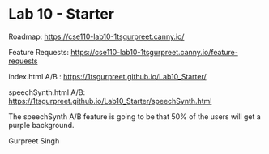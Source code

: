 # Lab 10 - Starter
Roadmap: https://cse110-lab10-1tsgurpreet.canny.io/

Feature Requests: https://cse110-lab10-1tsgurpreet.canny.io/feature-requests

index.html A/B : https://1tsgurpreet.github.io/Lab10_Starter/

speechSynth.html A/B: https://1tsgurpreet.github.io/Lab10_Starter/speechSynth.html

The speechSynth A/B feature is going to be that 50% of the users will get a purple background.

Gurpreet Singh
